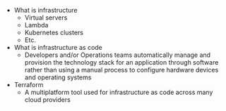 - What is infrastructure
	- Virtual servers
	- Lambda
	- Kubernetes clusters
	- Etc.
- What is infrastructure as code
	- Developers and/or Operations teams automatically manage and provision the technology stack for an application through software rather than using a manual process to configure hardware devices and operating systems
- Terraform
	- A multiplatform tool used for infrastructure as code across many cloud providers